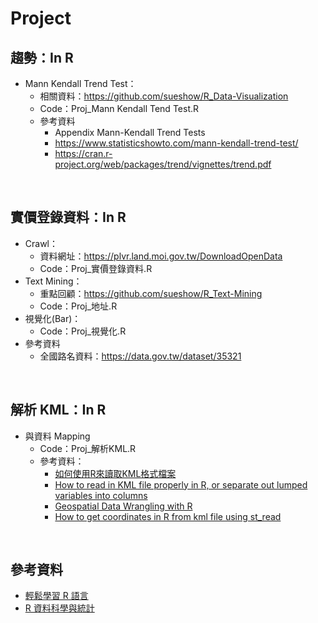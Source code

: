 # Project

## 趨勢：In R
* Mann Kendall Trend Test：
  * 相關資料：https://github.com/sueshow/R_Data-Visualization
  * Code：Proj_Mann Kendall Tend Test.R
  * 參考資料
    * Appendix Mann-Kendall Trend Tests
    * https://www.statisticshowto.com/mann-kendall-trend-test/
    * https://cran.r-project.org/web/packages/trend/vignettes/trend.pdf
<br>


## 實價登錄資料：In R
* Crawl：
  * 資料網址：https://plvr.land.moi.gov.tw/DownloadOpenData
  * Code：Proj_實價登錄資料.R
* Text Mining：
  * 重點回顧：https://github.com/sueshow/R_Text-Mining
  * Code：Proj_地址.R
* 視覺化(Bar)：
  * Code：Proj_視覺化.R
* 參考資料
  * 全國路名資料：https://data.gov.tw/dataset/35321
<br>


## 解析 KML：In R
* 與資料 Mapping
  * Code：Proj_解析KML.R
  * 參考資料：
    * [如何使用R來讀取KML格式檔案](https://medium.com/@personlin/%E5%A6%82%E4%BD%95%E4%BD%BF%E7%94%A8r%E4%BE%86%E8%AE%80%E5%8F%96kml%E6%A0%BC%E5%BC%8F%E6%AA%94%E6%A1%88-1217aee6f7d3)
    * [How to read in KML file properly in R, or separate out lumped variables into columns](https://stackoverflow.com/questions/50775357/how-to-read-in-kml-file-properly-in-r-or-separate-out-lumped-variables-into-col)
    * [Geospatial Data Wrangling with R](https://rpubs.com/erikaaldisa/datawrangling)
    * [How to get coordinates in R from kml file using st_read](https://stackoverflow.com/questions/61528181/how-to-get-coordinates-in-r-from-kml-file-using-st-read)
<br>


## 參考資料 
* [輕鬆學習 R 語言](https://eloquentr.datainpoint.com/webScraping.html)
* [R 資料科學與統計](https://bookdown.org/jefflinmd38/r4biost/datainout.html)
